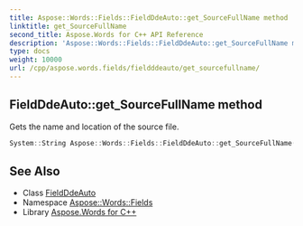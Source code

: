 ```yaml
---
title: Aspose::Words::Fields::FieldDdeAuto::get_SourceFullName method
linktitle: get_SourceFullName
second_title: Aspose.Words for C++ API Reference
description: 'Aspose::Words::Fields::FieldDdeAuto::get_SourceFullName method. Gets the name and location of the source file in C++.'
type: docs
weight: 10000
url: /cpp/aspose.words.fields/fieldddeauto/get_sourcefullname/
---
```

## FieldDdeAuto::get_SourceFullName method


Gets the name and location of the source file.

```cpp
System::String Aspose::Words::Fields::FieldDdeAuto::get_SourceFullName()
```

## See Also

* Class [FieldDdeAuto](../)
* Namespace [Aspose::Words::Fields](../../)
* Library [Aspose.Words for C++](../../../)

